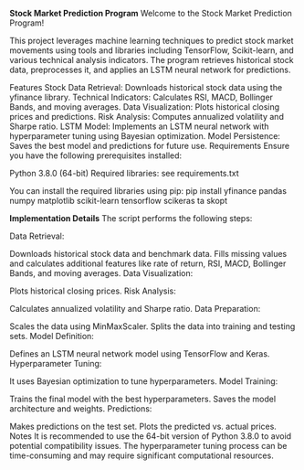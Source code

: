 **Stock Market Prediction Program**
Welcome to the Stock Market Prediction Program!

This project leverages machine learning techniques to predict stock market movements using tools and libraries including TensorFlow, Scikit-learn, and various technical analysis indicators. The program retrieves historical stock data, preprocesses it, and applies an LSTM neural network for predictions.

Features
Stock Data Retrieval: Downloads historical stock data using the yfinance library.
Technical Indicators: Calculates RSI, MACD, Bollinger Bands, and moving averages.
Data Visualization: Plots historical closing prices and predictions.
Risk Analysis: Computes annualized volatility and Sharpe ratio.
LSTM Model: Implements an LSTM neural network with hyperparameter tuning using Bayesian optimization.
Model Persistence: Saves the best model and predictions for future use.
Requirements
Ensure you have the following prerequisites installed:

Python 3.8.0 (64-bit)
Required libraries: see requirements.txt

You can install the required libraries using pip:
pip install yfinance pandas numpy matplotlib scikit-learn tensorflow scikeras ta skopt

**Implementation Details**
The script performs the following steps:

Data Retrieval:

Downloads historical stock data and benchmark data.
Fills missing values and calculates additional features like rate of return, RSI, MACD, Bollinger Bands, and moving averages.
Data Visualization:

Plots historical closing prices.
Risk Analysis:

Calculates annualized volatility and Sharpe ratio.
Data Preparation:

Scales the data using MinMaxScaler.
Splits the data into training and testing sets.
Model Definition:

Defines an LSTM neural network model using TensorFlow and Keras.
Hyperparameter Tuning:

It uses Bayesian optimization to tune hyperparameters.
Model Training:

Trains the final model with the best hyperparameters.
Saves the model architecture and weights.
Predictions:

Makes predictions on the test set.
Plots the predicted vs. actual prices.
Notes
It is recommended to use the 64-bit version of Python 3.8.0 to avoid potential compatibility issues.
The hyperparameter tuning process can be time-consuming and may require significant computational resources.


